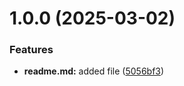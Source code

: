 # 1.0.0 (2025-03-02)


### Features

* **readme.md:** added file ([5056bf3](https://github.com/PolinaEK/git-extended/commit/5056bf3878e35b6e9e0026887e638e4e2d750f51))



